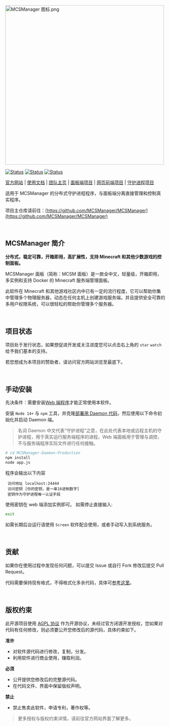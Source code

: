 <img src="https://public-link.oss-cn-shenzhen.aliyuncs.com/mcsm_picture/logo.png" alt="MCSManager 图标.png" width="500px" />

<br />

[![Status](https://img.shields.io/badge/npm-v6.14.15-blue.svg)](https://www.npmjs.com/)
[![Status](https://img.shields.io/badge/node-v14.17.6-blue.svg)](https://nodejs.org/en/download/)
[![Status](https://img.shields.io/badge/License-AGPL-red.svg)](https://github.com/Suwings/MCSManager)

[官方网站](http://mcsmanager.com/) | [使用文档](https://docs.mcsmanager.com/) | [团队主页](https://github.com/MCSManager) | [面板端项目](https://github.com/MCSManager/MCSManager) | [网页前端项目](https://github.com/MCSManager/UI) | [守护进程项目](https://github.com/MCSManager/Daemon)

适用于 MCSManager 的分布式守护进程程序，与面板端分离直接管理和控制真实程序。

项目主仓库请前往：[https://github.com/MCSManager/MCSManager](https://github.com/MCSManager/MCSManager)

<br />

## MCSManager 简介

**分布式，稳定可靠，开箱即用，高扩展性，支持 Minecraft 和其他少数游戏的控制面板。**

MCSManager 面板（简称：MCSM 面板）是一款全中文，轻量级，开箱即用，多实例和支持 Docker 的 Minecraft 服务端管理面板。

此软件在 Minecraft 和其他游戏社区内中已有一定的流行程度，它可以帮助你集中管理多个物理服务器，动态在任何主机上创建游戏服务端，并且提供安全可靠的多用户权限系统，可以很轻松的帮助你管理多个服务器。

<br />

## 项目状态

项目处于发行状态，如果想促进开发或关注进度您可以点击右上角的 `star` `watch` 给予我们基本的支持。

若您想成为本项目的赞助者，请访问官方网站浏览至最底下。

<br />

## 手动安装

先决条件：需要安装[Web 端程序](https://github.com/MCSManager/MCSManager-Web-Production)才能正常使用本软件。

安装 `Node 14+` 与 `npm` 工具，并克隆[部署用 Daemon 代码](https://gitee.com/mcsmanager/MCSManager-Daemon-Production)，然后使用以下命令初始化并启动 Daemon 端。

> 名词 Daemon 中文代表“守护进程”之意，在此处代表本地或远程主机的守护进程，用于真实运行服务端程序的进程，Web 端面板用于管理与调控，不与服务端程序实际文件进行任何接触。

```bash
# cd MCSManager-Daemon-Production
npm install
node app.js
```

程序会输出以下内容

```log
 访问地址 localhost:24444
 访问密钥 [你的密钥，是一串16进制数字]
 密钥作为守护进程唯一认证手段
```

使用密钥在 web 端添加实例即可。
如需停止直接输入:

```bash
exit
```

如需长期后台运行请使用 `Screen` 软件配合使用，或者手动写入到系统服务。

<br />

## 贡献

如果你在使用过程中发现任何问题，可以提交 Issue 或自行 Fork 修改后提交 Pull Request。

代码需要保持现有格式，不得格式化多余代码，具体可[参考这里](https://github.com/MCSManager/MCSManager/issues/544)。

<br />

## 版权约束

此开源项目使用 [AGPL 协议](LICENSE) 作为开源协议，未经过官方闭源开发授权，您如果对代码有任何修改，则必须要公开您修改后的源代码，具体约束如下。

**准许**

- 对软件源代码进行修改，复制，分发。
- 利用软件进行商业使用，赚取利润。

**必须**

- 公开提供您修改后的完整源代码。
- 在代码文件、界面中保留版权声明。

**禁止**

- 禁止售卖此软件，申请专利，著作权等。

> 更多授权与版权约束详情，请前往官方网站界面了解更多。

<br />
